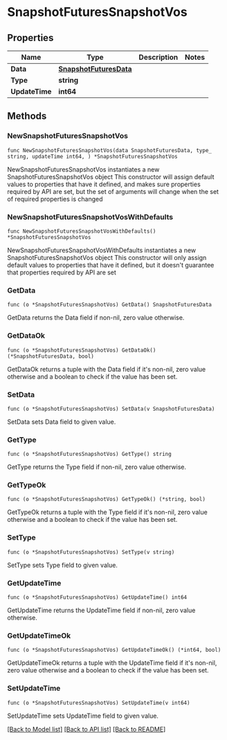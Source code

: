 # SnapshotFuturesSnapshotVos

## Properties

Name | Type | Description | Notes
------------ | ------------- | ------------- | -------------
**Data** | [**SnapshotFuturesData**](SnapshotFuturesData.md) |  | 
**Type** | **string** |  | 
**UpdateTime** | **int64** |  | 

## Methods

### NewSnapshotFuturesSnapshotVos

`func NewSnapshotFuturesSnapshotVos(data SnapshotFuturesData, type_ string, updateTime int64, ) *SnapshotFuturesSnapshotVos`

NewSnapshotFuturesSnapshotVos instantiates a new SnapshotFuturesSnapshotVos object
This constructor will assign default values to properties that have it defined,
and makes sure properties required by API are set, but the set of arguments
will change when the set of required properties is changed

### NewSnapshotFuturesSnapshotVosWithDefaults

`func NewSnapshotFuturesSnapshotVosWithDefaults() *SnapshotFuturesSnapshotVos`

NewSnapshotFuturesSnapshotVosWithDefaults instantiates a new SnapshotFuturesSnapshotVos object
This constructor will only assign default values to properties that have it defined,
but it doesn't guarantee that properties required by API are set

### GetData

`func (o *SnapshotFuturesSnapshotVos) GetData() SnapshotFuturesData`

GetData returns the Data field if non-nil, zero value otherwise.

### GetDataOk

`func (o *SnapshotFuturesSnapshotVos) GetDataOk() (*SnapshotFuturesData, bool)`

GetDataOk returns a tuple with the Data field if it's non-nil, zero value otherwise
and a boolean to check if the value has been set.

### SetData

`func (o *SnapshotFuturesSnapshotVos) SetData(v SnapshotFuturesData)`

SetData sets Data field to given value.


### GetType

`func (o *SnapshotFuturesSnapshotVos) GetType() string`

GetType returns the Type field if non-nil, zero value otherwise.

### GetTypeOk

`func (o *SnapshotFuturesSnapshotVos) GetTypeOk() (*string, bool)`

GetTypeOk returns a tuple with the Type field if it's non-nil, zero value otherwise
and a boolean to check if the value has been set.

### SetType

`func (o *SnapshotFuturesSnapshotVos) SetType(v string)`

SetType sets Type field to given value.


### GetUpdateTime

`func (o *SnapshotFuturesSnapshotVos) GetUpdateTime() int64`

GetUpdateTime returns the UpdateTime field if non-nil, zero value otherwise.

### GetUpdateTimeOk

`func (o *SnapshotFuturesSnapshotVos) GetUpdateTimeOk() (*int64, bool)`

GetUpdateTimeOk returns a tuple with the UpdateTime field if it's non-nil, zero value otherwise
and a boolean to check if the value has been set.

### SetUpdateTime

`func (o *SnapshotFuturesSnapshotVos) SetUpdateTime(v int64)`

SetUpdateTime sets UpdateTime field to given value.



[[Back to Model list]](../README.md#documentation-for-models) [[Back to API list]](../README.md#documentation-for-api-endpoints) [[Back to README]](../README.md)


